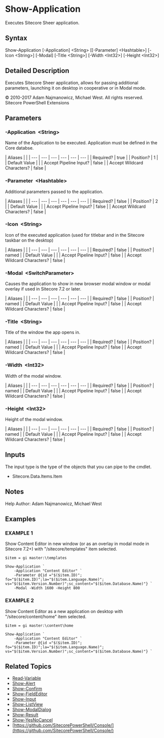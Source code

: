 # Show-Application

Executes Sitecore Sheer application.

## Syntax

Show-Application \[-Application\] &lt;String&gt; \[\[-Parameter\] &lt;Hashtable&gt;\] \[-Icon &lt;String&gt;\] \[-Modal\] \[-Title &lt;String&gt;\] \[-Width &lt;Int32&gt;\] \[-Height &lt;Int32&gt;\]

## Detailed Description

Executes Sitecore Sheer application, allows for passing additional parameters, launching it on desktop in cooperative or in Modal mode.

© 2010-2017 Adam Najmanowicz, Michael West. All rights reserved. Sitecore PowerShell Extensions

## Parameters

### -Application  &lt;String&gt;

Name of the Application to be executed. Application must be defined in the Core databse.

| Aliases |  |
| --- | --- | --- | --- | --- | --- |
| Required? | true |
| Position? | 1 |
| Default Value |  |
| Accept Pipeline Input? | false |
| Accept Wildcard Characters? | false |

### -Parameter  &lt;Hashtable&gt;

Additional parameters passed to the application.

| Aliases |  |
| --- | --- | --- | --- | --- | --- |
| Required? | false |
| Position? | 2 |
| Default Value |  |
| Accept Pipeline Input? | false |
| Accept Wildcard Characters? | false |

### -Icon  &lt;String&gt;

Icon of the executed application \(used for titlebar and in the Sitecore taskbar on the desktop\)

| Aliases |  |
| --- | --- | --- | --- | --- | --- |
| Required? | false |
| Position? | named |
| Default Value |  |
| Accept Pipeline Input? | false |
| Accept Wildcard Characters? | false |

### -Modal  &lt;SwitchParameter&gt;

Causes the application to show in new browser modal window or modal overlay if used in Sitecore 7.2 or later.

| Aliases |  |
| --- | --- | --- | --- | --- | --- |
| Required? | false |
| Position? | named |
| Default Value |  |
| Accept Pipeline Input? | false |
| Accept Wildcard Characters? | false |

### -Title  &lt;String&gt;

Title of the window the app opens in.

| Aliases |  |
| --- | --- | --- | --- | --- | --- |
| Required? | false |
| Position? | named |
| Default Value |  |
| Accept Pipeline Input? | false |
| Accept Wildcard Characters? | false |

### -Width  &lt;Int32&gt;

Width of the modal window.

| Aliases |  |
| --- | --- | --- | --- | --- | --- |
| Required? | false |
| Position? | named |
| Default Value |  |
| Accept Pipeline Input? | false |
| Accept Wildcard Characters? | false |

### -Height  &lt;Int32&gt;

Height of the modal window.

| Aliases |  |
| --- | --- | --- | --- | --- | --- |
| Required? | false |
| Position? | named |
| Default Value |  |
| Accept Pipeline Input? | false |
| Accept Wildcard Characters? | false |

## Inputs

The input type is the type of the objects that you can pipe to the cmdlet.

* Sitecore.Data.Items.Item 

## Notes

Help Author: Adam Najmanowicz, Michael West

## Examples

### EXAMPLE 1

Show Content Editor in new window \(or as an overlay in modal mode in Sitecore 7.2+\) with "/sitecore/templates" item selected.

```text
$item = gi master:\templates

Show-Application `
    -Application "Content Editor" `
    -Parameter @{id ="$($item.ID)"; fo="$($item.ID)";la="$($item.Language.Name)"; vs="$($item.Version.Number)";sc_content="$($item.Database.Name)"} `
    -Modal -Width 1600 -Height 800
```

### EXAMPLE 2

Show Content Editor as a new application on desktop with "/sitecore/content/home" item selected.

```text
$item = gi master:\content\home

Show-Application `
    -Application "Content Editor" `
    -Parameter @{id ="$($item.ID)"; fo="$($item.ID)";la="$($item.Language.Name)"; vs="$($item.Version.Number)";sc_content="$($item.Database.Name)"} `
```

## Related Topics

* [Read-Variable](read-variable.md)
* [Show-Alert](show-alert.md)
* [Show-Confirm](show-confirm.md)
* [Show-FieldEditor](show-fieldeditor.md)
* [Show-Input](show-input.md)
* [Show-ListView](show-listview.md)
* [Show-ModalDialog](show-modaldialog.md)
* [Show-Result](show-result.md)
* [Show-YesNoCancel](show-yesnocancel.md)
* [https://github.com/SitecorePowerShell/Console/](https://github.com/SitecorePowerShell/Console/) 

